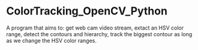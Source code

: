# ColorTracking_OpenCV_Python
A program that aims to: get web cam video stream, extact an HSV color range, detect the contours and hierarchy, track the biggest contour as long as we change the HSV color ranges.
